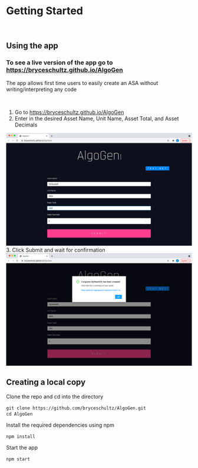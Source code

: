 # Getting Started
<br>

## Using the app

### To see a live version of the app go to https://bryceschultz.github.io/AlgoGen

The app allows first time users to easily create an ASA without writing/interpreting any code

<br>

1. Go to https://bryceschultz.github.io/AlgoGen
2. Enter in the desired Asset Name, Unit Name, Asset Total, and Asset Decimals
<img src="documentation-images/ASA_Config.png">
3. Click Submit and wait for confirmation
<img src="documentation-images/ASA_Created.png">

<br>

## Creating a local copy

Clone the repo and cd into the directory

```
git clone https://github.com/bryceschultz/AlgoGen.git
cd AlgoGen
```

Install the required dependencies using npm

```
npm install
```

Start the app

```
npm start
```
